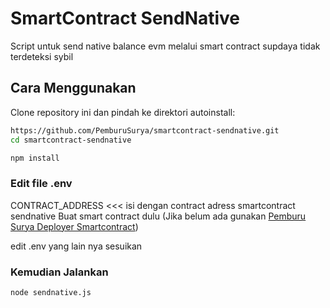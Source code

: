 ﻿# SmartContract SendNative

Script untuk send native balance evm melalui smart contract supdaya tidak terdeteksi sybil

## Cara Menggunakan

Clone repository ini dan pindah ke direktori autoinstall:

```bash
https://github.com/PemburuSurya/smartcontract-sendnative.git
cd smartcontract-sendnative
```

```bash
npm install
```

### Edit file .env

CONTRACT_ADDRESS <<< isi dengan contract adress smartcontract sendnative
Buat smart contract dulu 
(Jika belum ada gunakan [Pemburu Surya Deployer Smartcontract](https://github.com/PemburuSurya/Deployer-Smartcontract/))

edit .env yang lain nya sesuikan


### Kemudian Jalankan

```bash
node sendnative.js
```
